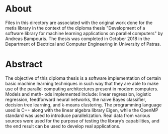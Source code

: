 # About
Files in this directory are associated with the original work done for the metis library in the context of the diploma thesis "Development of a software library for machine learning applications on parallel computers" by Andreas Bampouris. The thesis was completed in October 2018 in the Department of Electrical and Computer Engineering in University of Patras.

# Abstract
The objective of this diploma thesis is a software implementation of certain basic machine learning techniques in such way that they are able to make use of the parallel computing architectures present in modern computers. Models and meth- ods implemented include: linear regression, logistic regression, feedforward neural networks, the naive Bayes classifier, decision tree learning, and k-means clustering. The programming language used is C++ along with the linear algebra library Eigen, while the OpenMP standard was used to introduce parallelization. Real data from various sources were used for the purpose of testing the library’s capabilities, and the end result can be used to develop real applications.
